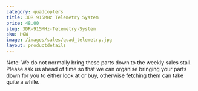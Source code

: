 ```yaml
---
category: quadcopters
title: 3DR 915MHz Telemetry System
price: 48.00
slug: 3DR-915MHz-Telemetry-System
sku: HGW
image: /images/sales/quad_telemetry.jpg
layout: productdetails
---
```

Note: We do not normally bring these parts down to the weekly sales stall. Please ask us ahead of time so that we can organise bringing your parts down for you to either look at or buy, otherwise fetching them can take quite a while.

